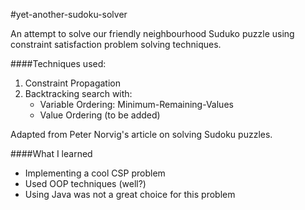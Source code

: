 #yet-another-sudoku-solver

An attempt to solve our friendly neighbourhood Suduko puzzle using constraint satisfaction problem solving techniques.

####Techniques used:
1. Constraint Propagation
2. Backtracking search with:
    - Variable Ordering: Minimum-Remaining-Values
    - Value Ordering (to be added)
    
Adapted from Peter Norvig's article on solving Sudoku puzzles.

####What I learned
* Implementing a cool CSP problem
* Used OOP techniques (well?)
* Using Java was not a great choice for this problem